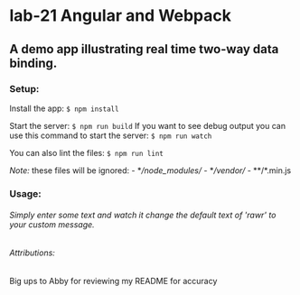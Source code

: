 # lab-21 Angular and Webpack

## A demo app illustrating real time two-way data binding.  

### Setup:
Install the app:
`$ npm install`

Start the server:
`$ npm run build`
If you want to see debug output you can use this command to start the server:
`$ npm run watch`

You can also lint the files:
`$ npm run lint`

*Note:*
these files will be ignored:
    -  **/node_modules/*
    -  **/vendor/*
    -  **/*.min.js

### Usage:

###### Simply enter some text and watch it change the default text of 'rawr' to your custom message.

###### Attributions:
Big ups to Abby for reviewing my README for accuracy
